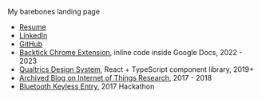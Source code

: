 My barebones landing page

- [Resume](https://resume.zachbrogan.com)
- [LinkedIn](https://linkedin.com/in/zachbrogan)
- [GitHub](https://github.com/zbrogz)
- [Backtick Chrome Extension](https://backtick.zachbrogan.com), inline code inside Google Docs, 2022 - 2023
- [Qualtrics Design System](https://designsystem.qualtrics.com/), React + TypeScript component library, 2019+
- [Archived Blog on Internet of Things Research](https://wp-archive.zachbrogan.com), 2017 - 2018
- [Bluetooth Keyless Entry](https://devpost.com/software/ble-car-key-fob), 2017 Hackathon
